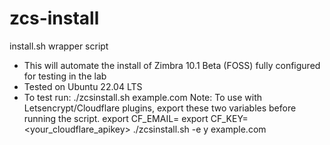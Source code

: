 # zcs-install
install.sh wrapper script
* This will automate the install of Zimbra 10.1 Beta (FOSS) fully configured for testing in the lab
* Tested on Ubuntu 22.04 LTS
* To test run: ./zcsinstall.sh example.com 
Note: To use with Letsencrypt/Cloudflare plugins, export these two variables before running the script.
export CF_EMAIL=<cloudflare account email>
export CF_KEY=<your_cloudflare_apikey>
./zcsinstall.sh -e y example.com 
